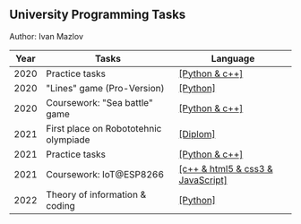 ## University Programming Tasks
Author: Ivan Mazlov

Year | Tasks | Language
-- | -- | -- 
2020 | Practice tasks | [[Python & c++]](./Practice/)
2020 | "Lines" game (Pro-Version) | [[Python]](./LabsY2/03/)
2020 | Coursework: "Sea battle" game | [[Python & c++]](./KursovayaMorskoyBoy/)
2021 | First place on Robototehnic olympiade | [[Diplom]](./Olympiads/)
2021 | Practice tasks | [[Python & c++]](./LabsY2/)
2021 | Coursework: IoT@ESP8266| [[c++ & html5 & css3 & JavaScript]](./KursovayaNetwork/)
2022 | Theory of information & coding | [[Python]](./LabsTIC/)

